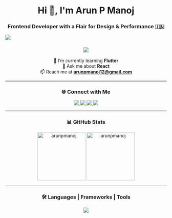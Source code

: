 <h1 align="center">Hi 👋, I'm Arun P Manoj</h1>
<h3 align="center">Frontend Developer with a Flair for Design & Performance 🇮🇳</h3>

[![](https://visitcount.itsvg.in/api?id=arunpmanoj&label=Profile%20Views&pretty=false)](https://visitcount.itsvg.in)

<h3 align="center">
   <img src="https://readme-typing-svg.herokuapp.com/?font=Chakra+Petch&size=30&pause=1000&color=0FF714&multiline=false&random=false&width=600&lines=I'm+Arun+P+Manoj+🚀;Crafting+modern+web+experiences+with+React+%26+Flutter"/>
</h3>

<div align="center">

🌱 I’m currently learning **Flutter**  
💬 Ask me about **React**  
📫 Reach me at **arunpmanoj12@gmail.com**

</div>

---

<h3 align="center">🌐 Connect with Me</h3>

<div align="center"> 
  <a href="mailto:arunpmanoj12@gmail.com">
    <img src="https://img.shields.io/badge/Gmail-333333?style=for-the-badge&logo=gmail&logoColor=red" />
  </a>
  <a href="https://www.instagram.com/_arun_p___" target="_blank">
    <img src="https://img.shields.io/badge/Instagram-833ab4?style=for-the-badge&logo=instagram&logoColor=white" />
  </a>
  <a href="https://www.hackerrank.com/profile/SHR22CS050" target="_blank">
    <img src="https://img.shields.io/badge/HackerRank-2EC866?style=for-the-badge&logo=HackerRank&logoColor=white" />
  </a>
  <a href="https://www.leetcode.com/arun%20p%20manoj" target="_blank">
    <img src="https://img.shields.io/badge/LeetCode-FFA116?style=for-the-badge&logo=LeetCode&logoColor=black" />
  </a>
</div>

---

<h3 align="center">📊 GitHub Stats</h3>

<div align="center">
    <img src="https://github-readme-stats.vercel.app/api?username=arunpmanoj&show_icons=true&locale=en&theme=dark" alt="arunpmanoj" height="150">
    <img src="https://github-readme-streak-stats.herokuapp.com/?user=arunpmanoj&theme=dark" alt="arunpmanoj" height="150">  
</div>

---

<h3 align="center">🛠️ Languages | Frameworks | Tools</h3>

<div align="center">
    <img src="https://skillicons.dev/icons?i=html,css,tailwind,js,react,nodejs,flutter,dart,python,java,mysql,c,git,github" />
</div>
